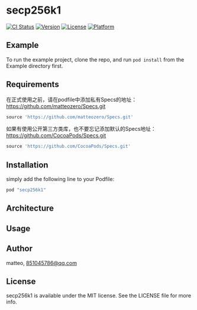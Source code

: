 # secp256k1

[![CI Status](http://img.shields.io/travis/matteo/secp256k1.svg?style=flat)](https://travis-ci.org/matteo/secp256k1)
[![Version](https://img.shields.io/cocoapods/v/secp256k1.svg?style=flat)](http://cocoapods.org/pods/secp256k1)
[![License](https://img.shields.io/cocoapods/l/secp256k1.svg?style=flat)](http://cocoapods.org/pods/secp256k1)
[![Platform](https://img.shields.io/cocoapods/p/secp256k1.svg?style=flat)](http://cocoapods.org/pods/secp256k1)

## Example

To run the example project, clone the repo, and run `pod install` from the Example directory first.

## Requirements

在正式使用之前，请在podfile中添加私有Specs的地址：https://github.com/matteozero/Specs.git

```ruby
source 'https://github.com/matteozero/Specs.git'
```

如果有使用公开第三方类库，也不要忘记添加默认的Specs地址：https://github.com/CocoaPods/Specs.git

```ruby
source 'https://github.com/CocoaPods/Specs.git'
```

## Installation

simply add the following line to your Podfile:

```ruby
pod "secp256k1"
```

## Architecture



## Usage



## Author

matteo, 851045786@qq.com

## License

secp256k1 is available under the MIT license. See the LICENSE file for more info.
